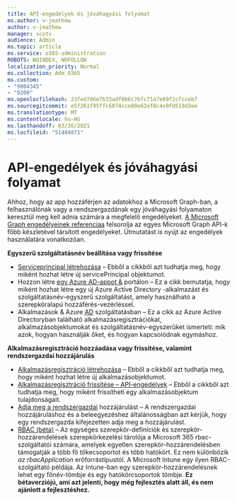 ```yaml
---
title: API-engedélyek és jóváhagyási folyamat
ms.author: v-jmathew
author: v-jmathew
manager: scotv
audience: Admin
ms.topic: article
ms.service: o365-administration
ROBOTS: NOINDEX, NOFOLLOW
localization_priority: Normal
ms.collection: Adm_O365
ms.custom:
- "9004345"
- "9200"
ms.openlocfilehash: 23fed786e7b33adf0b6c76fc71a7e69f2cfcceb7
ms.sourcegitcommit: e5f261f95ffc6074cce89e62ef8c4e9fd519d3ee
ms.translationtype: MT
ms.contentlocale: hu-HU
ms.lasthandoff: 03/26/2021
ms.locfileid: "51404871"
---
```

# <a name="api-permissions-and-consent-process"></a>API-engedélyek és jóváhagyási folyamat

Ahhoz, hogy az app hozzáférjen az adatokhoz a Microsoft Graph-ban, a felhasználónak vagy a rendszergazdának egy jóváhagyási folyamaton keresztül meg kell adnia számára a megfelelő engedélyeket. [A Microsoft Graph engedélyeinek referenciaa](https://docs.microsoft.com/graph/permissions-reference) felsorolja az egyes Microsoft Graph API-k főbb készletével társított engedélyeket. Útmutatást is nyújt az engedélyek használatára vonatkozóan.

**Egyszerű szolgáltatásnév beállítása vagy frissítése**

- [Serviceprincipal létrehozása](https://docs.microsoft.com/graph/api/serviceprincipal-post-serviceprincipals) – Ebből a cikkből azt tudhatja meg, hogy miként hozhat létre új servicePrincipal objektumot.
- Hozzon létre [egy Azure AD-appot &](https://docs.microsoft.com/azure/active-directory/develop/howto-create-service-principal-portal) portálon – Ez a cikk bemutatja, hogy miként hozhat létre egy új Azure Active Directory -alkalmazást és szolgáltatásnév-egyszerű szolgáltatást, amely használható a szerepköralapú hozzáférés-vezérléssel.
- Alkalmazások & Azure [AD](https://docs.microsoft.com/azure/active-directory/develop/app-objects-and-service-principals) szolgáltatásban – Ez a cikk az Azure Active Directoryban található alkalmazásregisztrációkat, alkalmazásobjektumokat és szolgáltatásnév-egyszerűket ismerteti: mik azok, hogyan használják őket, és hogyan kapcsolódnak egymáshoz.

**Alkalmazásregisztráció hozzáadása vagy frissítése, valamint rendszergazdai hozzájárulás**

- [Alkalmazásregisztráció létrehozása](https://docs.microsoft.com/graph/api/application-post-applications) – Ebből a cikkből azt tudhatja meg, hogy miként hozhat létre új alkalmazásobjektumot.
- [Alkalmazásregisztráció frissítése – API-engedélyek](https://docs.microsoft.com/graph/api/application-update) – Ebből a cikkből azt tudhatja meg, hogy miként frissítheti egy alkalmazásobjektum tulajdonságait.
- [Adja meg a rendszergazdai](https://docs.microsoft.com/graph/security-authorization#grant-permissions-to-an-application) hozzájárulást – A rendszergazdai hozzájáruláshoz és a beleegyezéshez általánosságban azt kérjük, hogy egy rendszergazda kifejezetten adja meg a hozzájárulást.
- [RBAC (béta)](https://docs.microsoft.com/graph/api/resources/rbacapplicationmultiple) – Az egységes szerepkör-definíciók és szerepkör-hozzárendelések szerepkörkezelési tárolója a Microsoft 365 rbac-szolgáltatói számára, amelyek egyetlen szerepkör-hozzárendelésben támogatják a több fő tőkecsoportot és több hatókört. Ez nem különbözik *az rbacApplication* erőforrástípustól. A Microsoft Intune egy ilyen RBAC-szolgáltató példája. Az Intune-ban egy szerepkör-hozzárendelésnek lehet egy főnév-tömbje és egy hatókörcsoportok tömbje. **Ez bétaverziójú, ami azt jelenti, hogy még fejlesztés alatt áll, és nem ajánlott a fejlesztéshez.**
